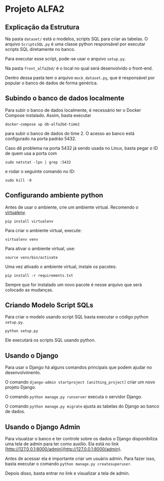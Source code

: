# Projeto ALFA2

## Explicação da Estrutura

Na pasta `dataset/` está o modelos, scripts SQL para criar as tabelas. O arquivo `ScriptsSQL.py` é uma classe python responsável por executar scripts SQL diretamente no banco.

Para executar esse script, pode-se usar o arquivo `setup.py`.

Na pasta `front_alfa2bd/` é o local no qual será desenvolvido o front-end.

Dentro dessa pasta tem o arquivo `mock_dataset.py`, que é responsável por popular o banco de dados de forma genérica.

## Subindo o banco de dados localmente

Para subir o banco de dados localmente, é necessário ter o Docker Compose instalado. Assim, basta executar

```shell
docker-compose up db-alfa2bd-time2
```

para subir o banco de dados do time 2. O acesso ao banco está configurado na porta padrão 5432.

Caso dê problema na porta 5432 já sendo usada no Linux, basta pegar o ID de quem usa a porta com

```shell
sudo netstat -lpn | grep :5432
```

e rodar o seguinte comando no ID:

```shell
sudo kill -9
```

## Configurando ambiente python

Antes de usar o ambiente, crie um ambiente virtual. Recomendo o [virtualenv](https://pypi.org/project/virtualenv/).

```shell
pip install virtualenv
```

Para criar o ambiente virtual, execute:

```shell
virtualenv venv
```

Para ativar o ambiente virtual, use:

```shell
source venv/bin/activate
```

Uma vez ativado o ambiente virtual, instale os pacotes:

```shell
pip install -r requirements.txt
```

Sempre que for instalado um novo pacote é nesse arquivo que será colocado as mudanças.

## Criando Modelo Script SQLs

Para criar o modelo usando script SQL basta executar o código python `setup.py`.

```shell
python setup.py
```

Ele executará os scripts SQL usando python.

## Usando o Django

Para usar o Django há alguns comandos principais que podem ajudar no desenvolvimento.

O comando `django-admin startproject [anithing_project]` criar um novo projeto Django.

O comando `python manage.py runserver` executa o servidor Django.


O comando `python manage.py migrate` ajusta as tabelas do Django ao banco de dados.

## Usando o Django Admin

Para visualzar o banco e ter controle sobre os dados o Django disponibiliza uma tela de admin para ter como auxílio. Ela está no link [http://127.0.0.1:8000/admin](http://127.0.0.1:8000/admin).

Antes de acessar ela é importante criar um usuário admin. Para fazer isso, basta executar o comando `python manage.py createsuperuser`.

Depois disso, basta entrar no link e visualizar a tela de admin.